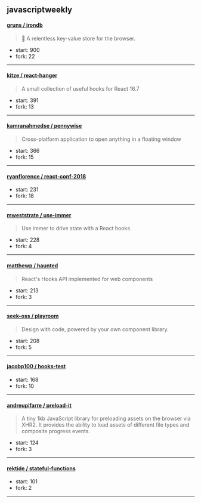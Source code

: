 ## javascriptweekly

#### [gruns / irondb](https://github.com/gruns/irondb)

> :nut_and_bolt: A relentless key-value store for the browser.

+ start: 900
+ fork: 22

----


#### [kitze / react-hanger](https://github.com/kitze/react-hanger)

> A small collection of useful hooks for React 16.7

+ start: 391
+ fork: 13

----


#### [kamranahmedse / pennywise](https://github.com/kamranahmedse/pennywise)

> Cross-platform application to open anything in a floating window

+ start: 366
+ fork: 15

----


#### [ryanflorence / react-conf-2018](https://github.com/ryanflorence/react-conf-2018)

> 

+ start: 231
+ fork: 18

----


#### [mweststrate / use-immer](https://github.com/mweststrate/use-immer)

> Use immer to drive state with a React hooks

+ start: 228
+ fork: 4

----


#### [matthewp / haunted](https://github.com/matthewp/haunted)

> React's Hooks API implemented for web components

+ start: 213
+ fork: 3

----


#### [seek-oss / playroom](https://github.com/seek-oss/playroom)

> Design with code, powered by your own component library.

+ start: 208
+ fork: 5

----


#### [jacobp100 / hooks-test](https://github.com/jacobp100/hooks-test)

> 

+ start: 168
+ fork: 10

----


#### [andreupifarre / preload-it](https://github.com/andreupifarre/preload-it)

>  A tiny 1kb JavaScript library for preloading assets on the browser via XHR2. It provides the ability to load assets of different file types and composite progress events.

+ start: 124
+ fork: 3

----


#### [rektide / stateful-functions](https://github.com/rektide/stateful-functions)

> 

+ start: 101
+ fork: 2

----

